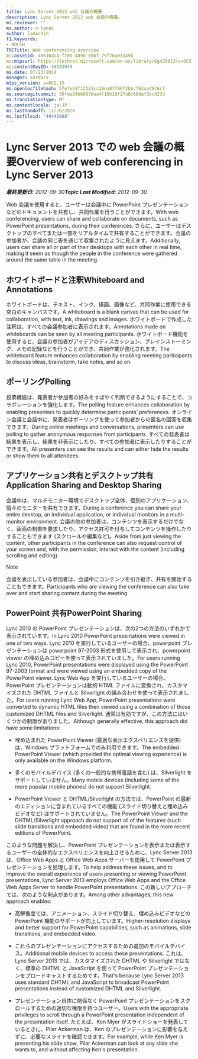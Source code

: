 ```yaml
---
title: Lync Server 2013 web 会議の概要
description: Lync Server 2013 web 会議の概要。
ms.reviewer: ''
ms.author: v-lanac
author: lanachin
f1.keywords:
- NOCSH
TOCTitle: Web conferencing overview
ms:assetid: 40616dc4-f705-4890-85bf-79f76a033a9b
ms:mtpsurl: https://technet.microsoft.com/en-us/library/Gg425913(v=OCS.15)
ms:contentKeyID: 48183949
ms.date: 07/23/2014
manager: serdars
mtps_version: v=OCS.15
ms.openlocfilehash: 57efeb9f12321cc28ea87f8672bbcf62aa49c6c7
ms.sourcegitcommit: 36fee89bb887bea4f18b19f17a8c69daf5bc423d
ms.translationtype: MT
ms.contentlocale: ja-JP
ms.lasthandoff: 11/26/2020
ms.locfileid: "49443868"
---
```

# <a name="overview-of-web-conferencing-in-lync-server-2013"></a><span data-ttu-id="615e4-103">Lync Server 2013 での web 会議の概要</span><span class="sxs-lookup"><span data-stu-id="615e4-103">Overview of web conferencing in Lync Server 2013</span></span>

<div data-xmlns="http://www.w3.org/1999/xhtml">

<div class="topic" data-xmlns="http://www.w3.org/1999/xhtml" data-msxsl="urn:schemas-microsoft-com:xslt" data-cs="https://msdn.microsoft.com/">

<div data-asp="https://msdn2.microsoft.com/asp">



</div>

<div id="mainSection">

<div id="mainBody"><span data-ttu-id="615e4-104">

<span> </span></span><span class="sxs-lookup"><span data-stu-id="615e4-104">

<span> </span></span></span>

<span data-ttu-id="615e4-105">_**最終更新日:** 2012-09-30_</span><span class="sxs-lookup"><span data-stu-id="615e4-105">_**Topic Last Modified:** 2012-09-30_</span></span>

<span data-ttu-id="615e4-106">Web 会議を使用すると、ユーザーは会議中に PowerPoint プレゼンテーションなどのドキュメントを共有し、共同作業を行うことができます。</span><span class="sxs-lookup"><span data-stu-id="615e4-106">With web conferencing, users can share and collaborate on documents, such as PowerPoint presentations, during their conferences.</span></span> <span data-ttu-id="615e4-107">さらに、ユーザーはデスクトップのすべてまたは一部をリアルタイムで共有することができます。会議の参加者が、会議の同じ表を通じて収集されたように見えます。</span><span class="sxs-lookup"><span data-stu-id="615e4-107">Additionally, users can share all or part of their desktops with each other in real time, making it seem as though the people in the conference were gathered around the same table in the meeting.</span></span>

<div>

## <a name="whiteboard-and-annotations"></a><span data-ttu-id="615e4-108">ホワイトボードと注釈</span><span class="sxs-lookup"><span data-stu-id="615e4-108">Whiteboard and Annotations</span></span>

<span data-ttu-id="615e4-109">ホワイトボードは、テキスト、インク、描画、画像など、共同作業に使用できる空白のキャンバスです。</span><span class="sxs-lookup"><span data-stu-id="615e4-109">A whiteboard is a blank canvas that can be used for collaboration, with text, ink, drawings and images.</span></span> <span data-ttu-id="615e4-110">ホワイトボードで作成した注釈は、すべての会議参加者に表示されます。</span><span class="sxs-lookup"><span data-stu-id="615e4-110">Annotations made on whiteboards can be seen by all meeting participants.</span></span> <span data-ttu-id="615e4-111">ホワイトボード機能を使用すると、会議の参加者がアイデアのディスカッション、ブレインストーミング、メモの記録などを行うことができ、共同作業が強化されます。</span><span class="sxs-lookup"><span data-stu-id="615e4-111">The whiteboard feature enhances collaboration by enabling meeting participants to discuss ideas, brainstorm, take notes, and so on.</span></span>

</div>

<div>

## <a name="polling"></a><span data-ttu-id="615e4-112">ポーリング</span><span class="sxs-lookup"><span data-stu-id="615e4-112">Polling</span></span>

<span data-ttu-id="615e4-113">投票機能は、発表者が参加者の好みをすばやく判断できるようにすることで、コラボレーションを強化します。</span><span class="sxs-lookup"><span data-stu-id="615e4-113">The polling feature enhances collaboration by enabling presenters to quickly determine participants’ preferences.</span></span> <span data-ttu-id="615e4-114">オンライン会議と会話中に、発表者はポーリングを使って参加者からの匿名の回答を収集できます。</span><span class="sxs-lookup"><span data-stu-id="615e4-114">During online meetings and conversations, presenters can use polling to gather anonymous responses from participants.</span></span> <span data-ttu-id="615e4-115">すべての発表者は結果を表示し、結果を非表示にしたり、すべての参加者に表示したりすることができます。</span><span class="sxs-lookup"><span data-stu-id="615e4-115">All presenters can see the results and can either hide the results or show them to all attendees.</span></span>

</div>

<div>

## <a name="application-sharing-and-desktop-sharing"></a><span data-ttu-id="615e4-116">アプリケーション共有とデスクトップ共有</span><span class="sxs-lookup"><span data-stu-id="615e4-116">Application Sharing and Desktop Sharing</span></span>

<span data-ttu-id="615e4-117">会議中は、マルチモニター環境でデスクトップ全体、個別のアプリケーション、個々のモニターを共有できます。</span><span class="sxs-lookup"><span data-stu-id="615e4-117">During a conference you can share your entire desktop, an individual application, or individual monitors in a multi-monitor environment.</span></span> <span data-ttu-id="615e4-118">会議の他の参加者は、コンテンツを表示するだけでなく、画面の制御を要求したり、アクセス許可を付与してコンテンツを操作したりすることもできます (スクロールや編集など)。</span><span class="sxs-lookup"><span data-stu-id="615e4-118">Aside from just viewing the content, other participants in the conference can also request control of your screen and, with the permission, interact with the content (including scrolling and editing).</span></span>

<div>


> [!NOTE]  
> <span data-ttu-id="615e4-119">会議を表示している参加者は、会議中にコンテンツを引き継ぎ、共有を開始することもできます。</span><span class="sxs-lookup"><span data-stu-id="615e4-119">Participants who are viewing the conference can also take over and start sharing content during the meeting</span></span>



</div>

</div>

<div>

## <a name="powerpoint-sharing"></a><span data-ttu-id="615e4-120">PowerPoint 共有</span><span class="sxs-lookup"><span data-stu-id="615e4-120">PowerPoint Sharing</span></span>

<span data-ttu-id="615e4-121">Lync 2010 の PowerPoint プレゼンテーションは、次の2つの方法のいずれかで表示されています。</span><span class="sxs-lookup"><span data-stu-id="615e4-121">In Lync 2010 PowerPoint presentations were viewed in one of two ways.</span></span> <span data-ttu-id="615e4-122">Lync 2010 を実行しているユーザーの場合、powerpoint プレゼンテーションは powerpoint 97-2003 形式を使用して表示され、powerpoint viewer の埋め込みコピーを使って表示されていました。</span><span class="sxs-lookup"><span data-stu-id="615e4-122">For users running Lync 2010, PowerPoint presentations were displayed using the PowerPoint 97-2003 format and were viewed using an embedded copy of the PowerPoint viewer.</span></span> <span data-ttu-id="615e4-123">Lync Web App を実行しているユーザーの場合、PowerPoint プレゼンテーションは動的 HTML ファイルに変換され、カスタマイズされた DHTML ファイルと Silverlight の組み合わせを使って表示されました。</span><span class="sxs-lookup"><span data-stu-id="615e4-123">For users running Lync Web App, PowerPoint presentations were converted to dynamic HTML files then viewed using a combination of those customized DHTML files and Silverlight.</span></span> <span data-ttu-id="615e4-124">通常は有効ですが、この方法にはいくつかの制限がありました。</span><span class="sxs-lookup"><span data-stu-id="615e4-124">Although generally effective, this approach did have some limitations:</span></span>

  - <span data-ttu-id="615e4-125">埋め込まれた PowerPoint Viewer (最適な表示エクスペリエンスを提供) は、Windows プラットフォームでのみ利用できます。</span><span class="sxs-lookup"><span data-stu-id="615e4-125">The embedded PowerPoint Viewer (which provided the optimal viewing experience) is only available on the Windows platform.</span></span>

  - <span data-ttu-id="615e4-126">多くのモバイルデバイス (多くの一般的な携帯電話を含む) は、Silverlight をサポートしていません。</span><span class="sxs-lookup"><span data-stu-id="615e4-126">Many mobile devices (including some of the more popular mobile phones) do not support Silverlight.</span></span>

  - <span data-ttu-id="615e4-127">PowerPoint Viewer と DHTML/Silverlight の方法では、PowerPoint の最新のエディションに含まれているすべての機能 (スライド切り替えと埋め込みビデオなど) はサポートされていません。</span><span class="sxs-lookup"><span data-stu-id="615e4-127">The PowerPoint Viewer and the DHTML/Silverlight approach do not support all of the features (such slide transitions and embedded video) that are found in the more recent editions of PowerPoint.</span></span>

<span data-ttu-id="615e4-128">このような問題を解決し、PowerPoint プレゼンテーションを表示または表示するユーザーの全体的なエクスペリエンスを向上させるために、Lync Server 2013 は、Office Web Apps と Office Web Apps サーバーを使用して PowerPoint プレゼンテーションを処理します。</span><span class="sxs-lookup"><span data-stu-id="615e4-128">To help address these issues, and to improve the overall experience of users presenting or viewing PowerPoint presentations, Lync Server 2013 employs Office Web Apps and the Office Web Apps Server to handle PowerPoint presentations.</span></span> <span data-ttu-id="615e4-129">この新しいアプローチでは、次のような利点があります。</span><span class="sxs-lookup"><span data-stu-id="615e4-129">Among other advantages, this new approach enables:</span></span>

  - <span data-ttu-id="615e4-130">高解像度では、アニメーション、スライド切り替え、埋め込みビデオなどの PowerPoint 機能のサポートが向上しています。</span><span class="sxs-lookup"><span data-stu-id="615e4-130">Higher-resolution displays and better support for PowerPoint capabilities, such as animations, slide transitions, and embedded video.</span></span>

  - <span data-ttu-id="615e4-131">これらのプレゼンテーションにアクセスするための追加のモバイルデバイス。</span><span class="sxs-lookup"><span data-stu-id="615e4-131">Additional mobile devices to access these presentations.</span></span> <span data-ttu-id="615e4-132">これは、Lync Server 2013 では、カスタマイズされた DHTML や Silverlight ではなく、標準の DHTML と JavaScript を使って PowerPoint プレゼンテーションをブロードキャストするためです。</span><span class="sxs-lookup"><span data-stu-id="615e4-132">That's because Lync Server 2013 uses standard DHTML and JavaScript to broadcast PowerPoint presentations instead of customized DHTML and Silverlight.</span></span>

  - <span data-ttu-id="615e4-133">プレゼンテーション自体に関係なく PowerPoint プレゼンテーションをスクロールするための適切な権限を持つユーザー。</span><span class="sxs-lookup"><span data-stu-id="615e4-133">Users with the appropriate privileges to scroll through a PowerPoint presentation independent of the presentation itself.</span></span> <span data-ttu-id="615e4-134">たとえば、Ken Myer がスライドショーを発表しているときに、Pilar Ackerman は、Ken のプレゼンテーションに影響を与えずに、必要なスライドを確認できます。</span><span class="sxs-lookup"><span data-stu-id="615e4-134">For example, while Ken Myer is presenting his slide show, Pilar Ackerman can look at any slide she wants to, and without affecting Ken's presentation.</span></span>

<span data-ttu-id="615e4-135"></div>

</div>

<span> </span>

</div>

</div>

</span><span class="sxs-lookup"><span data-stu-id="615e4-135"></div>

</div>

<span> </span>

</div>

</div>

</span></span></div>


